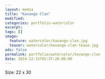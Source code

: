 ```yaml
---
layout: media
title: "Kavango Clan"
modified:
categories: portfolio-watercolor
excerpt:
tags: []
image:
  feature: watercolor/kavango-clan.jpg
  teaser: watercolor/kavango-clan-tease.jpg
ads: false 
permalink: portfolio/watercolor/kavango-clan
date: 2014-12-31T02:37:20-06:00
---
```


Size: 22 x 30